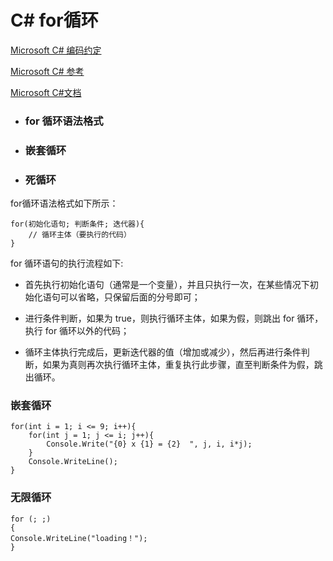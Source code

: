 # C# for循环

[Microsoft C# 编码约定](https://learn.microsoft.com/zh-cn/dotnet/csharp/fundamentals/coding-style/coding-conventions)

[Microsoft C# 参考](https://learn.microsoft.com/zh-cn/previous-versions/visualstudio/visual-studio-2012/618ayhy6(v=vs.110))

[Microsoft C#文档](https://learn.microsoft.com/zh-cn/dotnet/csharp/)



- ### for 循环语法格式

- ### 嵌套循环

- ### 死循环

>

for循环语法格式如下所示：

```
for(初始化语句; 判断条件; 迭代器){ 
    // 循环主体（要执行的代码）
} 
```

for 循环语句的执行流程如下: 

- 首先执行初始化语句（通常是一个变量），并且只执行一次，在某些情况下初始化语句可以省略，只保留后面的分号即可；

- 进行条件判断，如果为 true，则执行循环主体，如果为假，则跳出 for 循环，执行 for 循环以外的代码；

- 循环主体执行完成后，更新迭代器的值（增加或减少），然后再进行条件判断，如果为真则再次执行循环主体，重复执行此步骤，直至判断条件为假，跳出循环。

### 嵌套循环

```
for(int i = 1; i <= 9; i++){
	for(int j = 1; j <= i; j++){
		Console.Write("{0} x {1} = {2}  ", j, i, i*j);
	}
	Console.WriteLine();
}
```

### 无限循环

```
for (; ;) 
{ 
Console.WriteLine("loading！"); 
}   
```

